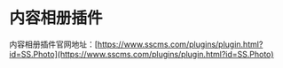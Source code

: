 # 内容相册插件

内容相册插件官网地址：[https://www.sscms.com/plugins/plugin.html?id=SS.Photo](https://www.sscms.com/plugins/plugin.html?id=SS.Photo)
